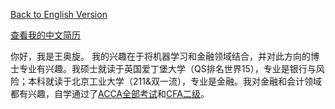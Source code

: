 [Back to English Version](index.md)

[查看我的中文简历](chinesecv.pdf)

你好，我是王奥旋。 我的兴趣在于将机器学习和金融领域结合，并对此方向的博士专业有兴趣。我硕士就读于英国爱丁堡大学（QS排名世界15），专业是银行与风险；本科就读于北京工业大学（211&双一流），专业是金融。我对金融和会计领域都有兴趣，自学通过了[ACCA全部考试](./ACCA%20Certificate.pdf)和[CFA二级](https://basno.com/trteno4e)。
